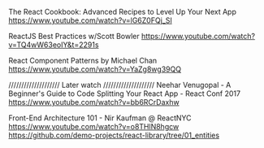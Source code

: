 The React Cookbook: Advanced Recipes to Level Up Your Next App
https://www.youtube.com/watch?v=lG6Z0FQj_SI

ReactJS Best Practices w/Scott Bowler
https://www.youtube.com/watch?v=TQ4wW63eoIY&t=2291s

React Component Patterns by Michael Chan
https://www.youtube.com/watch?v=YaZg8wg39QQ

//////////////////// Later watch ////////////////////
Neehar Venugopal - A Beginner's Guide to Code Splitting Your React App - React Conf 2017
https://www.youtube.com/watch?v=bb6RCrDaxhw

Front-End Architecture 101 - Nir Kaufman @ ReactNYC
https://www.youtube.com/watch?v=o8THlN8hgcw
https://github.com/demo-projects/react-library/tree/01_entities
